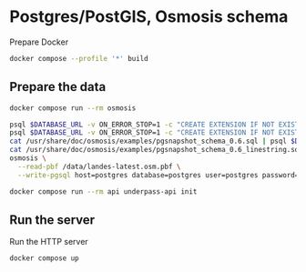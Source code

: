 # Postgres/PostGIS, Osmosis schema

Prepare Docker
```sh
docker compose --profile '*' build
```

## Prepare the data

```sh
docker compose run --rm osmosis
```

```sh
psql $DATABASE_URL -v ON_ERROR_STOP=1 -c "CREATE EXTENSION IF NOT EXISTS hstore;"
psql $DATABASE_URL -v ON_ERROR_STOP=1 -c "CREATE EXTENSION IF NOT EXISTS postgis;"
cat /usr/share/doc/osmosis/examples/pgsnapshot_schema_0.6.sql | psql $DATABASE_URL -v ON_ERROR_STOP=1
cat /usr/share/doc/osmosis/examples/pgsnapshot_schema_0.6_linestring.sql | psql $DATABASE_URL -v ON_ERROR_STOP=1
osmosis \
  --read-pbf /data/landes-latest.osm.pbf \
  --write-pgsql host=postgres database=postgres user=postgres password=postgres
```

```sh
docker compose run --rm api underpass-api init
```

## Run the server

Run the HTTP server
```
docker compose up
```
